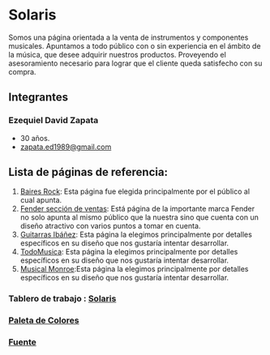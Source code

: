  # Solaris
 Somos una página orientada a la venta de instrumentos y componentes musicales. Apuntamos a todo público con o sin experiencia en el ámbito de la música, que desee adquirir nuestros productos. Proveyendo el asesoramiento necesario para lograr que el cliente queda satisfecho con su compra.

## Integrantes

### Ezequiel David Zapata
- 30 años.
- [zapata.ed1989@gmail.com](zapata.ed1989@gmail.com)

## Lista de páginas de referencia:
1. [Baires Rock](https://www.baires.rocks/): Esta página fue elegida principalmente por el público al cual apunta.
2. [Fender sección de ventas](https://shop.fender.com/es/intl/start): Está página de la importante marca Fender no solo apunta al mismo público que la nuestra sino que cuenta con un diseño atractivo con varios puntos a tomar en cuenta.
3. [Guitarras Ibáñez](https://www.ibanez.com/na/): Esta página la elegimos principalmente por detalles específicos en su diseño que nos gustaría intentar desarrollar.
4. [TodoMusica](http://www.todomusica.com.ar/): Esta página la elegimos principalmente por detalles específicos en su diseño que nos gustaría intentar desarrollar.
5. [Musical Monroe](https://musicalmonroe.com.ar/):Esta página la elegimos principalmente por detalles específicos en su diseño que nos gustaría intentar desarrollar.

### Tablero de trabajo : [Solaris](https://trello.com/b/SXcWU9gX/solaris)

### [Paleta de Colores](https://colorhunt.co/palette/196113)
### [Fuente](https://fonts.google.com/specimen/Roboto)